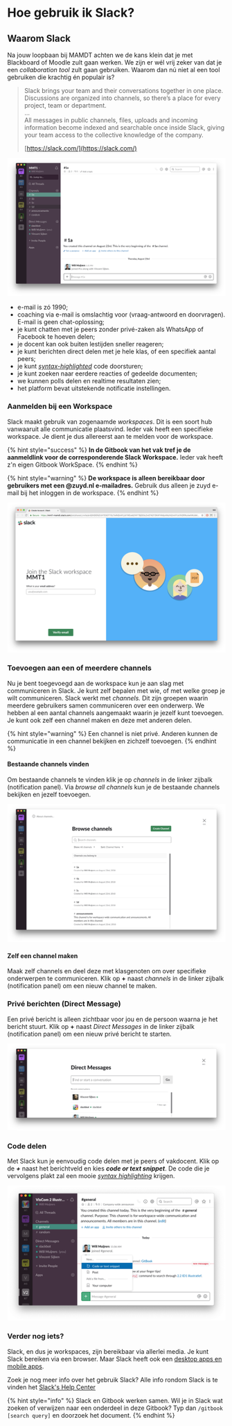 # Hoe gebruik ik Slack?

## Waarom Slack

Na jouw loopbaan bij MAMDT achten we de kans klein dat je met Blackboard of Moodle zult gaan werken. We zijn er wél vrij zeker van dat je een _collaboration tool_ zult gaan gebruiken. Waarom dan nú niet al een tool gebruiken die krachtig én populair is?

> Slack brings your team and their conversations together in one place. Discussions are organized into channels, so there’s a place for every project, team or department.  
> ...  
> All messages in public channels, files, uploads and incoming information become indexed and searchable once inside Slack, giving your team access to the collective knowledge of the company.  
>   
> [https://slack.com/](https://slack.com/)

![Slack User Interface](../.gitbook/assets/assets-2f-lpv8upjvjxm5c8cm84_-2f-lpvcs6pqkmaoendordz-2f-lpvdjyndocy_hyb4ma3-2fassets-2f-lkvqksc94cxw.png)

* e-mail is zó 1990;
* coaching via e-mail is omslachtig voor \(vraag-antwoord en doorvragen\). E-mail is geen chat-oplossing;
* je kunt chatten met je peers zonder privé-zaken als WhatsApp of Facebook te hoeven delen;
* je docent kan ook buiten lestijden sneller reageren;
* je kunt berichten direct delen met je hele klas, of een specifiek aantal peers;
* je kunt [_syntax-highlighted_](https://en.wikipedia.org/wiki/Syntax_highlighting) code doorsturen;
* je kunt zoeken naar eerdere reacties of gedeelde documenten;
* we kunnen polls delen en realtime resultaten zien;
* het platform bevat uitstekende notificatie instellingen.

### Aanmelden bij een Workspace

Slack maakt gebruik van zogenaamde _workspaces_. Dit is een soort hub vanwaaruit alle communicatie plaatsvind. Ieder vak heeft een specifieke workspace. Je dient je dus allereerst aan te melden voor de workspace.

{% hint style="success" %}
**In de Gitbook van het vak tref je de aanmeldlink voor de corresponderende Slack Workspace.** Ieder vak heeft z'n eigen Gitbook WorkSpace.
{% endhint %}

{% hint style="warning" %}
**De workspace is alleen bereikbaar door gebruikers met een @zuyd.nl e-mailadres.** Gebruik dus alleen je zuyd e-mail bij het inloggen in de workspace. 
{% endhint %}

![](../.gitbook/assets/assets-2f-lpv8upjvjxm5c8cm84_-2f-lpvcs6pqkmaoendordz-2f-lpvdjyq9l7llh7nkedd-2fassets-2f-lkvqksc94cxw.png)

### Toevoegen aan een of meerdere channels

Nu je bent toegevoegd aan de workspace kun je aan slag met communiceren in Slack. Je kunt zelf bepalen met wie, of met welke groep je wilt communiceren. Slack werkt met _channels._ Dit zijn  groepen waarin meerdere gebruikers samen communiceren over een onderwerp. We hebben al een aantal channels aangemaakt waarin je jezelf kunt toevoegen. Je kunt ook zelf een channel maken en deze met anderen delen.

{% hint style="warning" %}
Een channel is niet privé. Anderen kunnen de communicatie in een channel bekijken en zichzelf toevoegen.
{% endhint %}

#### Bestaande channels vinden

Om bestaande channels te vinden klik je op _channels_ in de linker zijbalk \(notification panel\). Via _browse all channels_ kun je de bestaande channels bekijken en jezelf toevoegen. 

![](../.gitbook/assets/assets-2f-lpv8upjvjxm5c8cm84_-2f-lpvcs6pqkmaoendordz-2f-lpvdjylaiixnt3zwlzo-2fassets-2f-lkvqksc94cxw.png)

#### **Zelf een channel maken**

Maak zelf channels en deel deze met klasgenoten om over specifieke onderwerpen te communiceren. Klik op  **+** naast _channels_ in de linker zijbalk \(notification panel\) om een nieuw channel te maken.

### Privé berichten \(Direct Message\)

Een privé bericht is alleen zichtbaar voor jou en de persoon waarna je het bericht stuurt. Klik op  **+** naast _Direct Messages_ in de linker zijbalk \(notification panel\) om een nieuw privé bericht te starten.

![](../.gitbook/assets/assets-2f-lpv8upjvjxm5c8cm84_-2f-lpvcs6pqkmaoendordz-2f-lpvdjyp-4qrpvxkjdfd-2fassets-2f-lkvqksc94cxw.png)

### Code delen

Met Slack kun je eenvoudig code delen met je peers of vakdocent. Klik op de _**+**_ naast het berichtveld en kies _**code or text snippet**_. De code die je vervolgens plakt zal een mooie [_syntax highlighting_](https://en.wikipedia.org/wiki/Syntax_highlighting) krijgen.

![](../.gitbook/assets/assets-2f-lpv8upjvjxm5c8cm84_-2f-lpvm-a11rcd_3t3nsds-2f-lpvncp1me8hm1blm-1b-2fscreenshot-2018-10-23.png)

### Verder nog iets?

Slack, en dus je workspaces, zijn bereikbaar via allerlei media. Je kunt Slack bereiken via een browser. Maar Slack heeft ook een [desktop apps en mobile apps](https://slack.com/downloads/). 

Zoek je nog meer info over het gebruik Slack? Alle info rondom Slack is te vinden het [Slack's Help Center](https://get.slack.help/hc/en-us/articles/115004071768-What-is-Slack-)

{% hint style="info" %}
Slack en Gitbook werken samen. Wil je in Slack wat zoeken of verwijzen naar een onderdeel in deze Gitbook? Typ dan `/gitbook [search query]` en doorzoek het document.
{% endhint %}


